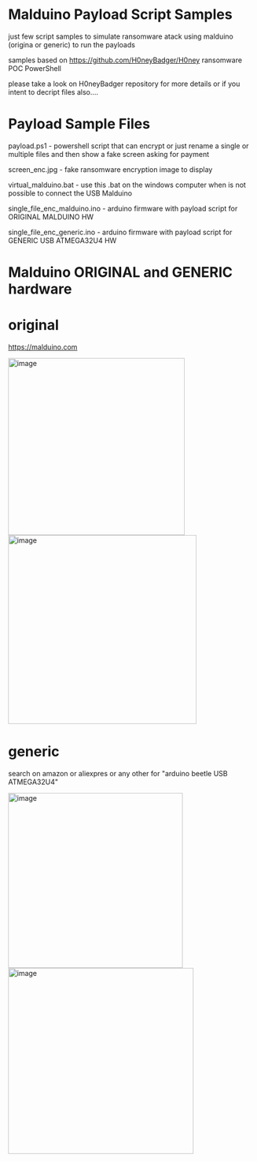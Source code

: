 Malduino Payload Script Samples
===============================
just few script samples to simulate ransomware atack using malduino (origina or generic) to run the payloads

samples based on https://github.com/H0neyBadger/H0ney ransomware POC PowerShell

please take a look on H0neyBadger repository for more details or if you intent to decript files also....



Payload Sample Files
====================
payload.ps1 - powershell script that can encrypt or just rename a single or multiple files and then show a fake screen asking for payment

screen_enc.jpg - fake ransomware encryption image to display

virtual_malduino.bat - use this .bat on the windows computer when is not possible to connect the USB Malduino

single_file_enc_malduino.ino - arduino firmware with payload script for ORIGINAL MALDUINO HW

single_file_enc_generic.ino - arduino firmware with payload script for GENERIC USB ATMEGA32U4 HW



Malduino ORIGINAL and GENERIC hardware
======================================
original
========
https://malduino.com

<img width="359" alt="image" src="https://user-images.githubusercontent.com/4306586/127780998-1888f0b8-d1ff-448c-99cd-6338a003a8ff.png">
<img width="383" alt="image" src="https://user-images.githubusercontent.com/4306586/127781004-4c59a864-ab05-4a3f-b002-d860866b1e52.png">


generic
=======
search on amazon or aliexpres or any other for "arduino beetle USB ATMEGA32U4"

<img width="355" alt="image" src="https://user-images.githubusercontent.com/4306586/127780903-60628bbf-1600-4c7d-bdd2-ce0a3dbbdacc.png">
<img width="377" alt="image" src="https://user-images.githubusercontent.com/4306586/127781022-a0960f50-cae6-454a-a4e3-4e31fbc1b7ca.png">


